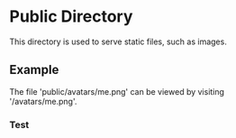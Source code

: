# Public Directory

This directory is used to serve static files, such as images.

## Example

The file 'public/avatars/me.png' can be viewed by visiting '/avatars/me.png'.

### Test
